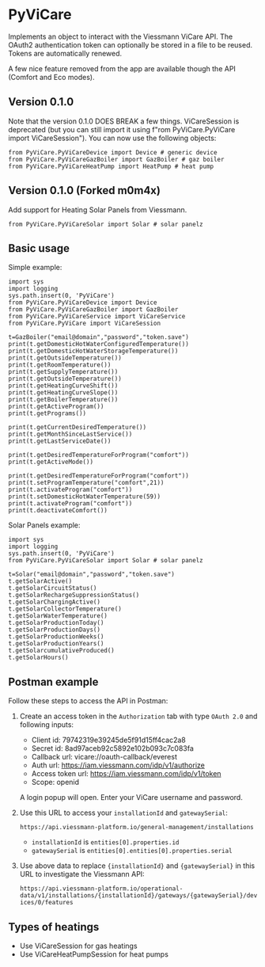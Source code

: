 # PyViCare

Implements an object to interact with the Viessmann ViCare API.
The OAuth2 authentication token can optionally be stored in a file to be reused.
Tokens are automatically renewed.

A few nice feature removed from the app are available though the API (Comfort and Eco modes).

## Version 0.1.0
Note that the version 0.1.0 DOES BREAK a few things.
ViCareSession is deprecated (but you can still import it using f"rom PyViCare.PyViCare import ViCareSession").
You can now use the following objects:
```
from PyViCare.PyViCareDevice import Device # generic device
from PyViCare.PyViCareGazBoiler import GazBoiler # gaz boiler
from PyViCare.PyViCareHeatPump import HeatPump # heat pump
```

## Version 0.1.0 (Forked m0m4x)
Add support for Heating Solar Panels from Viessmann.

```
from PyViCare.PyViCareSolar import Solar # solar panelz                  
```


## Basic usage
Simple example:
```
import sys
import logging
sys.path.insert(0, 'PyViCare')
from PyViCare.PyViCareDevice import Device
from PyViCare.PyViCareGazBoiler import GazBoiler
from PyViCare.PyViCareService import ViCareService
from PyViCare.PyViCare import ViCareSession

t=GazBoiler("email@domain","password","token.save")
print(t.getDomesticHotWaterConfiguredTemperature()) 
print(t.getDomesticHotWaterStorageTemperature())
print(t.getOutsideTemperature())
print(t.getRoomTemperature())
print(t.getSupplyTemperature())
print(t.getOutsideTemperature()) 
print(t.getHeatingCurveShift()) 
print(t.getHeatingCurveSlope()) 
print(t.getBoilerTemperature())
print(t.getActiveProgram())
print(t.getPrograms())

print(t.getCurrentDesiredTemperature())
print(t.getMonthSinceLastService())
print(t.getLastServiceDate())

print(t.getDesiredTemperatureForProgram("comfort"))
print(t.getActiveMode())

print(t.getDesiredTemperatureForProgram("comfort"))
print(t.setProgramTemperature("comfort",21))
print(t.activateProgram("comfort"))
print(t.setDomesticHotWaterTemperature(59))
print(t.activateProgram("comfort"))
print(t.deactivateComfort())
```

Solar Panels example:
```
import sys
import logging
sys.path.insert(0, 'PyViCare')
from PyViCare.PyViCareSolar import Solar # solar panelz   

t=Solar("email@domain","password","token.save")
t.getSolarActive()                   
t.getSolarCircuitStatus()            
t.getSolarRechargeSuppressionStatus()
t.getSolarChargingActive()           
t.getSolarCollectorTemperature()     
t.getSolarWaterTemperature()         
t.getSolarProductionToday()          
t.getSolarProductionDays()           
t.getSolarProductionWeeks()          
t.getSolarProductionYears()          
t.getSolarcumulativeProduced()       
t.getSolarHours()  
```

## Postman example

Follow these steps to access the API in Postman:

1. Create an access token in the `Authorization` tab with type `OAuth 2.0` and following inputs:

    - Client id: 79742319e39245de5f91d15ff4cac2a8
    - Secret id: 8ad97aceb92c5892e102b093c7c083fa
    - Callback url: vicare://oauth-callback/everest
    - Auth url: https://iam.viessmann.com/idp/v1/authorize
    - Access token url: https://iam.viessmann.com/idp/v1/token
    - Scope: openid

    A login popup will open. Enter your ViCare username and password.

2. Use this URL to access your `installationId` and `gatewaySerial`: 

    `https://api.viessmann-platform.io/general-management/installations`

    - `installationId` is `entities[0].properties.id`
    - `gatewaySerial` is `entities[0].entities[0].properties.serial`

3. Use above data to replace `{installationId}` and `{gatewaySerial}` in this URL to investigate the Viessmann API:

    `https://api.viessmann-platform.io/operational-data/v1/installations/{installationId}/gateways/{gatewaySerial}/devices/0/features`

## Types of heatings
- Use ViCareSession for gas heatings
- Use ViCareHeatPumpSession for heat pumps
